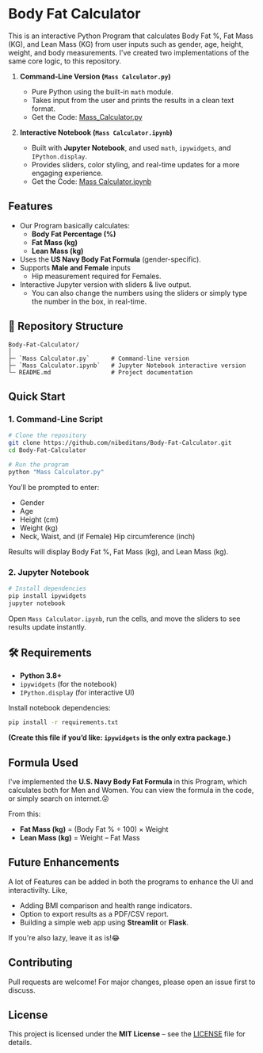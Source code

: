 # Body Fat Calculator

This is an interactive Python Program that calculates Body Fat %, Fat Mass (KG), and Lean Mass (KG) from user inputs such as gender, age, height, weight, and body measurements. I've created two implementations of the same core logic, to this repository.

1. **Command-Line Version (`Mass Calculator.py`)**

   * Pure Python using the built-in `math` module.
   * Takes input from the user and prints the results in a clean text format.
   * Get the Code: [Mass_Calculator.py](https://github.com/nibeditans/Body-Fat-Calculator/blob/main/Mass_Calculator.py)

2. **Interactive Notebook (`Mass Calculator.ipynb`)**

   * Built with **Jupyter Notebook**, and used `math`, `ipywidgets`, and `IPython.display`.
   * Provides sliders, color styling, and real-time updates for a more engaging experience.
   * Get the Code: [Mass Calculator.ipynb](https://github.com/nibeditans/Body-Fat-Calculator/blob/main/Mass%20Calculator.ipynb)


## Features

* Our Program basically calculates:
  * **Body Fat Percentage (%)**
  * **Fat Mass (kg)**
  * **Lean Mass (kg)**
* Uses the **US Navy Body Fat Formula** (gender-specific).
* Supports **Male and Female** inputs
  * Hip measurement required for Females.
* Interactive Jupyter version with sliders & live output.
  * You can also change the numbers using the sliders or simply type the number in the box, in real-time. 


## 📂 Repository Structure

```
Body-Fat-Calculator/
│
├─ `Mass Calculator.py`      # Command-line version
├─ `Mass Calculator.ipynb`   # Jupyter Notebook interactive version
└─ README.md                 # Project documentation
```


## Quick Start

### 1️. Command-Line Script

```bash
# Clone the repository
git clone https://github.com/nibeditans/Body-Fat-Calculator.git
cd Body-Fat-Calculator

# Run the program
python "Mass Calculator.py"
```

You’ll be prompted to enter:

* Gender
* Age
* Height (cm)
* Weight (kg)
* Neck, Waist, and (if Female) Hip circumference (inch)

Results will display Body Fat %, Fat Mass (kg), and Lean Mass (kg).


### 2️. Jupyter Notebook

```bash
# Install dependencies
pip install ipywidgets
jupyter notebook
```

Open `Mass Calculator.ipynb`, run the cells, and move the sliders to see results update instantly. 


## 🛠️ Requirements

* **Python 3.8+**
* `ipywidgets` (for the notebook)
* `IPython.display` (for interactive UI)

Install notebook dependencies:

```bash
pip install -r requirements.txt
```

**(Create this file if you’d like: `ipywidgets` is the only extra package.)**


## Formula Used

I've implemented the **U.S. Navy Body Fat Formula** in this Program, which calculates both for Men and Women. You can view the formula in the code, or simply search on internet.😛

From this:

* **Fat Mass (kg)** = (Body Fat % ÷ 100) × Weight
* **Lean Mass (kg)** = Weight – Fat Mass


## Future Enhancements

A lot of Features can be added in both the programs to enhance the UI and interactivilty. Like, 
* Adding BMI comparison and health range indicators.
* Option to export results as a PDF/CSV report.
* Building a simple web app using **Streamlit** or **Flask**.

If you're also lazy, leave it as is!😂


## Contributing

Pull requests are welcome! For major changes, please open an issue first to discuss.

## License

This project is licensed under the **MIT License** – see the [LICENSE](LICENSE) file for details.
